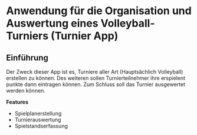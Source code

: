 # Anwendung für die Organisation und Auswertung eines Volleyball-Turniers (Turnier App)

## Einführung
Der Zweck dieser App ist es, Turniere aller Art (Hauptsächlich Volleyball) erstellen zu können. Des weiteren sollen Turnierteilnehmer ihre erspielent punkte dann eintragen können. Zum Schluss soll das Turnier ausgewertet werden können. 

**Features**
* Spielplanerstellung
* Turnierauswertung
* Spielstandserfassung